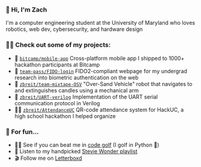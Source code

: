 ### 👋 Hi, I'm Zach
I'm a computer engineering student at the University of Maryland who loves robotics, web dev, cybersecurity, and hardware design

### 👨‍💻 Check out some of my projects:
 - 📱 [`bitcamp/mobile-app`](https://github.com/bitcamp/mobile-app) Cross-platform mobile app I shipped to 1000+ hackathon participants at Bitcamp
 - 🔑 [`team-pass/FIDO-login`](https://github.com/team-pass/FIDO-login) FIDO2-compliant webpage for my undergrad research into biometric authentication on the web
 - 🤖 [`zbreit/team-mixtape-OSV`](https://github.com/zbreit/team-mixtape-OSV) "Over-Sand Vehicle" robot that navigates to and extinguishes candles using a mechanical arm
 - 📨 [`zbreit/UART-verilog`](https://github.com/zbreit/UART-Verilog) Implementation of the UART serial communication protocol in Verilog
 - 🙋‍♀️ [`zbreit/AttendanceUC`](https://github.com/zbreit/AttendanceUC) QR-code attendance system for HackUC, a high school hackathon I helped organize

### 🤿 For fun...
- 🏌️‍♂️ See if you can beat me in [code golf](https://code.golf/golfers/zbreit) (I golf in Python 🐍)
- 🎵 Listen to my handpicked [Stevie Wonder playlist](https://open.spotify.com/playlist/3fdjS5TNGoGkAuBwZFV1Es?si=d34bbc70c5514b81)
- 🎬 Follow me on [Letterboxd](https://letterboxd.com/zbreit/)

<!--
**zbreit/zbreit** is a ✨ _special_ ✨ repository because its `README.md` (this file) appears on your GitHub profile.

Here are some ideas to get you started:

- 🔭 I’m currently working on ...
- 🌱 I’m currently learning ...
- 👯 I’m looking to collaborate on ...
- 🤔 I’m looking for help with ...
- 💬 Ask me about ...
- 📫 How to reach me: ...
- 😄 Pronouns: ...
- ⚡ Fun fact: ...
-->
